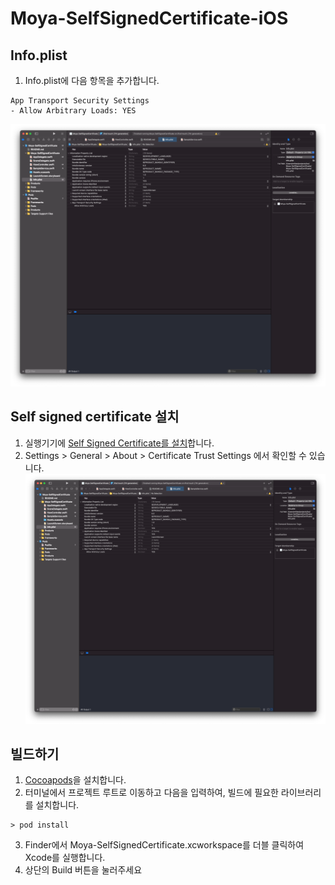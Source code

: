#  Moya-SelfSignedCertificate-iOS

## Info.plist
1. Info.plist에 다음 항목을 추가합니다.
```
App Transport Security Settings
- Allow Arbitrary Loads: YES
```
![App Transport Security Settings](https://github.com/mhlee80/Moya-SelfSignedCertificate-iOS/blob/main/README-img01.png)

## Self signed certificate 설치
1. 실행기기에 [Self Signed  Certificate를 설치](https://developer.apple.com/library/archive/qa/qa1948/_index.html)합니다.
1. Settings > General > About > Certificate Trust Settings 에서 확인할 수 있습니다.
![Self signed certificate install](https://github.com/mhlee80/Moya-SelfSignedCertificate-iOS/blob/main/README-img01.png)

## 빌드하기
1. [Cocoapods](https://cocoapods.org/)을 설치합니다.
2. 터미널에서 프로젝트 루트로 이동하고 다음을 입력하여, 빌드에 필요한 라이브러리를 설치합니다.
```
> pod install
```
3. Finder에서 Moya-SelfSignedCertificate.xcworkspace를 더블 클릭하여 Xcode를 실행합니다.
4. 상단의 Build 버튼을 눌러주세요
